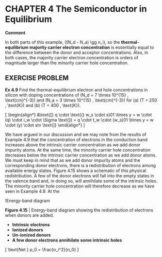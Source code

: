 # CHAPTER 4 The Semiconductor in Equilibrium

**Comment**

In both parts of this example, \((N_d - N_a) \gg n_i\), so the **thermal-equilibrium majority carrier electron concentration** is essentially equal to the difference between the donor and acceptor concentrations. Also, in both cases, the majority carrier electron concentration is orders of magnitude larger than the minority carrier hole concentration.

## EXERCISE PROBLEM

**Ex 4.9** Find the thermal-equilibrium electron and hole concentrations in silicon with doping concentrations of \(N_d = 7 \times 10^{15} \, \text{cm}^{-3}\) and \(N_a = 3 \times 10^{15} \, \text{cm}^{-3}\) for (a) \(T = 250 \, \text{K}\) and (b) \(T = 400 \, \text{K}\).

\[
\begin{align*}
&\text{[} q \cdot \text{(} w_s \cdot s)01 \times y = w \cdot (q) \cdot i_w \cdot \Sigma \text{]} = q \cdot t_w \cdot (w_s)01 \times y = w \cdot (y) \cdot stv \text{]}
\end{align*}
\]

We have argued in our discussion and we may note from the results of Example 4.9 that the concentration of electrons in the conduction band increases above the intrinsic carrier concentration as we add donor impurity atoms. At the same time, the minority carrier hole concentration decreases below the intrinsic carrier concentration as we add donor atoms. We must keep in mind that as we add donor impurity atoms and the corresponding donor electrons, there is a redistribution of electrons among available energy states. Figure 4.15 shows a schematic of this physical redistribution. A few of the donor electrons will fall into the empty states in the valence band and, in doing so, will annihilate some of the intrinsic holes. The minority carrier hole concentration will therefore decrease as we have seen in Example 4.9. At the

!Energy-band diagram

**Figure 4.15** | Energy-band diagram showing the redistribution of electrons when donors are added.

- **Intrinsic electrons**
- **Ionized donors**
- **Un-ionized donors**
- **A few donor electrons annihilate some intrinsic holes**

\[
\text{Net } p_0 = \frac{n_i^2}{n_0}
\]